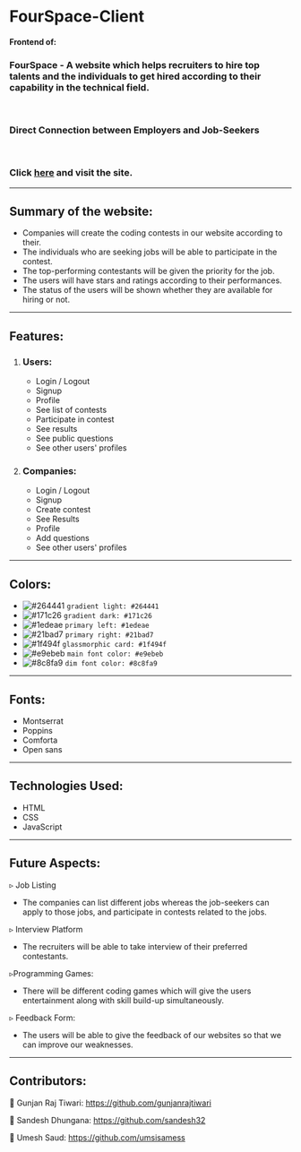 # FourSpace-Client

#### Frontend of: 
### FourSpace - A website which helps recruiters to hire top talents and the individuals to get hired according to their capability in the technical field.
<br>

### Direct Connection between Employers and Job-Seekers

<br>

### Click [here](https://fourspace.netlify.app) and visit the site.

---

## Summary of the website: 
* Companies will create the coding contests in our website according to their.
* The individuals who are seeking jobs will be able to participate in the contest. 
* The top-performing contestants will be given the priority for the job. 
* The users will have stars and ratings according to their performances.
* The status of the users will be shown whether they are available for hiring or not.

---

## Features:

1.  ### Users:

    - Login / Logout
    - Signup
    - Profile
    - See list of contests
    - Participate in contest
    - See results
    - See public questions
    - See other users' profiles

2. ### Companies:
    - Login / Logout
    - Signup
    - Create contest
    - See Results
    - Profile
    - Add questions
    - See other users' profiles

---

## Colors:

  -  ![#264441](https://via.placeholder.com/15/264441/000000?text=+) `gradient light: #264441`
  -  ![#171c26](https://via.placeholder.com/15/171c26/000000?text=+) `gradient dark: #171c26`
  -  ![#1edeae](https://via.placeholder.com/15/1edeae/000000?text=+) `primary left: #1edeae` 
  -  ![#21bad7](https://via.placeholder.com/15/21bad7/000000?text=+) `primary right: #21bad7`
  -  ![#1f494f](https://via.placeholder.com/15/1f494f/000000?text=+) `glassmorphic card: #1f494f`
  -  ![#e9ebeb](https://via.placeholder.com/15/e9ebeb/000000?text=+) `main font color: #e9ebeb`
  -  ![#8c8fa9](https://via.placeholder.com/15/8c8fa9/000000?text=+) `dim font color: #8c8fa9`

---

## Fonts:

- Montserrat
- Poppins
- Comforta
- Open sans

---

## Technologies Used:
- HTML
- CSS
- JavaScript

---

## Future Aspects:
▹ Job Listing
-  The companies can list different jobs whereas the job-seekers can apply to those jobs, and participate in contests related to the jobs.

▹ Interview Platform
- The recruiters will be able to take interview of their preferred contestants.

▹Programming Games:
- There will be different coding games which will give the users entertainment along with skill build-up simultaneously.

▹ Feedback Form:
- The users will be able to give the feedback of our websites so that we can improve our weaknesses.

---

## Contributors:

👦 Gunjan Raj Tiwari: https://github.com/gunjanrajtiwari

👦 Sandesh Dhungana: https://github.com/sandesh32

👦 Umesh Saud: https://github.com/umsisamess



